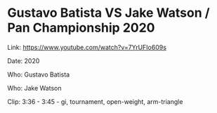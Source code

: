 # Gustavo Batista VS Jake Watson / Pan Championship 2020

Link: https://www.youtube.com/watch?v=7YrUFIo609s

Date: 2020

Who: Gustavo Batista

Who: Jake Watson

Clip: 3:36 - 3:45 - gi, tournament, open-weight, arm-triangle
